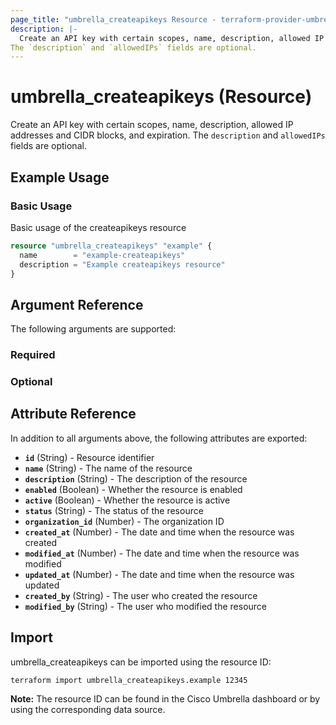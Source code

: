 ```yaml
---
page_title: "umbrella_createapikeys Resource - terraform-provider-umbrella"
description: |-
  Create an API key with certain scopes, name, description, allowed IP addresses and CIDR blocks, and expiration.
The `description` and `allowedIPs` fields are optional.
---
```


# umbrella_createapikeys (Resource)

Create an API key with certain scopes, name, description, allowed IP addresses and CIDR blocks, and expiration.
The `description` and `allowedIPs` fields are optional.

## Example Usage


### Basic Usage

Basic usage of the createapikeys resource

```terraform
resource "umbrella_createapikeys" "example" {
  name        = "example-createapikeys"
  description = "Example createapikeys resource"
}
```



## Argument Reference

The following arguments are supported:

### Required



### Optional



## Attribute Reference

In addition to all arguments above, the following attributes are exported:

- **`id`** (String) - Resource identifier
- **`name`** (String) - The name of the resource
- **`description`** (String) - The description of the resource
- **`enabled`** (Boolean) - Whether the resource is enabled
- **`active`** (Boolean) - Whether the resource is active
- **`status`** (String) - The status of the resource
- **`organization_id`** (Number) - The organization ID
- **`created_at`** (Number) - The date and time when the resource was created
- **`modified_at`** (Number) - The date and time when the resource was modified
- **`updated_at`** (Number) - The date and time when the resource was updated
- **`created_by`** (String) - The user who created the resource
- **`modified_by`** (String) - The user who modified the resource



## Import

umbrella_createapikeys can be imported using the resource ID:

```shell
terraform import umbrella_createapikeys.example 12345
```

**Note:** The resource ID can be found in the Cisco Umbrella dashboard or by using the corresponding data source.

